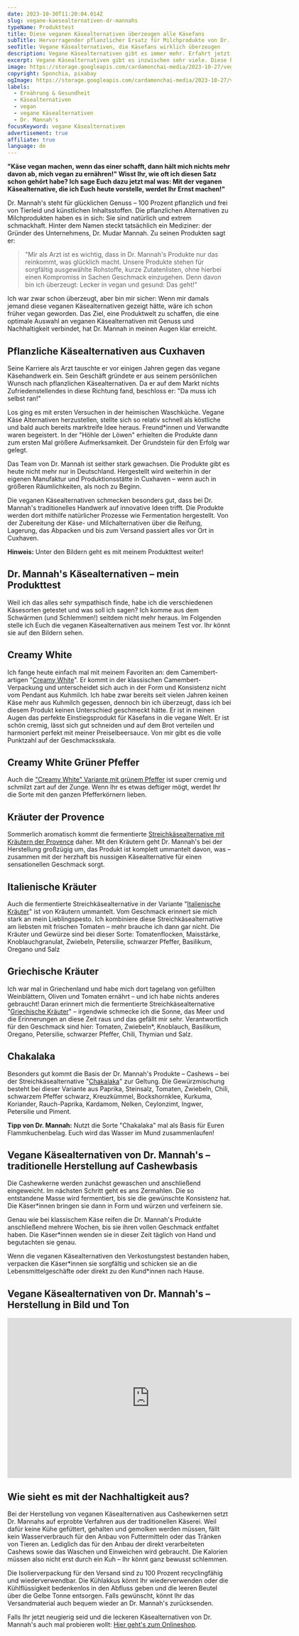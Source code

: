 ```yaml
---
date: 2023-10-30T11:20:04.014Z
slug: vegane-kaesealternativen-dr-mannahs
typeName: Produkttest
title: Diese veganen Käsealternativen überzeugen alle Käsefans
subTitle: Hervorragender pflanzlicher Ersatz für Milchprodukte von Dr. Mannah's
seoTitle: Vegane Käsealternativen, die Käsefans wirklich überzeugen
description: Vegane Käsealternativen gibt es immer mehr. Erfahrt jetzt, welche davon echte Käsefans wirklich überzeugen, warum das so ist und wie sie schmecken!
excerpt: Vegane Käsealternativen gibt es inzwischen sehr viele. Diese hier überzeugen eingefleischte Käsefans wirklich und sind damit die perfekte Basis für Euren Vegan-Einstieg. Sie sind zu 100 Prozent pflanzlich und frei von Tierleid und schmecken einfach himmlisch.
image: https://storage.googleapis.com/cardamonchai-media/2023-10-27/vegane-kaesealternativen-dr-mannahs-14-jpg-imagine-d8d8d8_a68a75_1024_768/640.webp
copyright: Sponchia, pixabay
ogImage: https://storage.googleapis.com/cardamonchai-media/2023-10-27/vegane-kaesealternativen-og-jpeg-imagine-987858_897c71_1200_630/640.webp
labels:
  - Ernährung & Gesundheit
  - Käsealternativen
  - vegan
  - vegane Käsealternativen
  - Dr. Mannah's
focusKeyword: vegane Käsealternativen
advertisement: true
affiliate: true
language: de
---
```


**"Käse vegan machen, wenn das einer schafft, dann hält mich nichts mehr davon ab, mich vegan zu ernähren!" Wisst Ihr, wie oft ich diesen Satz schon gehört habe? Ich sage Euch dazu jetzt mal was: Mit der veganen Käsealternative, die ich Euch heute vorstelle, werdet Ihr Ernst machen!"**

Dr. Mannah's steht für glücklichen Genuss – 100 Prozent pflanzlich und frei von Tierleid und künstlichen Inhaltsstoffen. Die pflanzlichen Alternativen zu Milchprodukten haben es in sich: Sie sind natürlich und extrem schmackhaft. Hinter dem Namen steckt tatsächlich ein Mediziner: der Gründer des Unternehmens, Dr. Mudar Mannah. Zu seinen Produkten sagt er:

> "Mir als Arzt ist es wichtig, dass in Dr. Mannah's Produkte nur das reinkommt, was glücklich macht. Unsere Produkte stehen für sorgfältig ausgewählte Rohstoffe, kurze Zutatenlisten, ohne hierbei einen Kompromiss in Sachen Geschmack einzugehen. Denn davon bin ich überzeugt: Lecker in vegan und gesund: Das geht!"

Ich war zwar schon überzeugt, aber bin mir sicher: Wenn mir damals jemand diese veganen Käsealternativen gezeigt hätte, wäre ich schon früher vegan geworden. Das Ziel, eine Produktwelt zu schaffen, die eine optimale Auswahl an veganen Käsealternativen mit Genuss und Nachhaltigkeit verbindet, hat Dr. Mannah in meinen Augen klar erreicht.

## Pflanzliche Käsealternativen aus Cuxhaven

Seine Karriere als Arzt tauschte er vor einigen Jahren gegen das vegane Käsehandwerk ein. Sein Geschäft gründete er aus seinem persönlichen Wunsch nach pflanzlichen Käsealternativen. Da er auf dem Markt nichts Zufriedenstellendes in diese Richtung fand, beschloss er: "Da muss ich selbst ran!"

Los ging es mit ersten Versuchen in der heimischen Waschküche. Vegane Käse Alternativen herzustellen, stellte sich so relativ schnell als köstliche und bald auch bereits marktreife Idee heraus. Freund\*innen und Verwandte waren begeistert. In der "Höhle der Löwen" erhielten die Produkte dann zum ersten Mal größere Aufmerksamkeit. Der Grundstein für den Erfolg war gelegt.

Das Team von Dr. Mannah ist seither stark gewachsen. Die Produkte gibt es heute nicht mehr nur in Deutschland. Hergestellt wird weiterhin in der eigenen Manufaktur und Produktionsstätte in Cuxhaven – wenn auch in größeren Räumlichkeiten, als noch zu Beginn.

Die veganen Käsealternativen schmecken besonders gut, dass bei Dr. Mannah's traditionelles Handwerk auf innovative Ideen trifft. Die Produkte werden dort mithilfe natürlicher Prozesse wie Fermentation hergestellt. Von der Zubereitung der Käse- und Milchalternativen über die Reifung, Lagerung, das Abpacken und bis zum Versand passiert alles vor Ort in Cuxhaven.

**Hinweis:** Unter den Bildern geht es mit meinem Produkttest weiter!

<Gallery name="dr-mannahs-1" />

## Dr. Mannah's Käsealternativen – mein Produkttest

Weil ich das alles sehr sympathisch finde, habe ich die verschiedenen Käsesorten getestet und was soll ich sagen? Ich komme aus dem Schwärmen (und Schlemmen!) seitdem nicht mehr heraus. Im Folgenden stelle ich Euch die veganen Käsealternativen aus meinem Test vor. Ihr könnt sie auf den Bildern sehen.

## Creamy White

Ich fange heute einfach mal mit meinem Favoriten an: dem Camembert-artigen "[Creamy White](https://tidd.ly/496ayp5)". Er kommt in der klassischen Camembert-Verpackung und unterscheidet sich auch in der Form und Konsistenz nicht vom Pendant aus Kuhmilch. Ich habe zwar bereits seit vielen Jahren keinen Käse mehr aus Kuhmilch gegessen, dennoch bin ich überzeugt, dass ich bei diesem Produkt keinen Unterschied geschmeckt hätte. Er ist in meinen Augen das perfekte Einstiegsprodukt für Käsefans in die vegane Welt. Er ist schön cremig, lässt sich gut schneiden und auf dem Brot verteilen und harmoniert perfekt mit meiner Preiselbeersauce. Von mir gibt es die volle Punktzahl auf der Geschmacksskala.

## Creamy White Grüner Pfeffer

Auch die ["Creamy White" Variante mit grünem Pfeffer](https://tidd.ly/3FvfgPA) ist super cremig und schmilzt zart auf der Zunge. Wenn Ihr es etwas deftiger mögt, werdet Ihr die Sorte mit den ganzen Pfefferkörnern lieben.

## Kräuter der Provence

Sommerlich aromatisch kommt die fermentierte [Streichkäsealternative mit Kräutern der Provence](https://tidd.ly/408l2jP) daher. Mit den Kräutern geht Dr. Mannah's bei der Herstellung großzügig um, das Produkt ist komplett ummantelt davon, was – zusammen mit der herzhaft bis nussigen Käsealternative für einen sensationellen Geschmack sorgt.

## Italienische Kräuter

Auch die fermentierte Streichkäsealternative in der Variante "[Italienische Kräuter](https://tidd.ly/3Qfmr3c)" ist von Kräutern ummantelt. Vom Geschmack erinnert sie mich stark an mein Lieblingspesto. Ich kombiniere diese Streichkäsealternative am liebsten mit frischen Tomaten – mehr brauche ich dann gar nicht. Die Kräuter und Gewürze sind bei dieser Sorte: Tomatenflocken, Maisstärke, Knoblauchgranulat, Zwiebeln, Petersilie, schwarzer Pfeffer, Basilikum, Oregano und Salz

## Griechische Kräuter

Ich war mal in Griechenland und habe mich dort tagelang von gefüllten Weinblättern, Oliven und Tomaten ernährt – und ich habe nichts anderes gebraucht! Daran erinnert mich die fermentierte Streichkäsealternative "[Griechische Kräuter](https://tidd.ly/3Qyfn3p)" – irgendwie schmecke ich die Sonne, das Meer und die Erinnerungen an diese Zeit raus und das gefällt mir sehr. Verantwortlich für den Geschmack sind hier: Tomaten, Zwiebeln\*, Knoblauch, Basilikum, Oregano, Petersilie, schwarzer Pfeffer, Chili, Thymian und Salz.

## Chakalaka

Besonders gut kommt die Basis der Dr. Mannah's Produkte – Cashews – bei der Streichkäsealternative "[Chakalaka](https://tidd.ly/46ItMPT)" zur Geltung. Die Gewürzmischung besteht bei dieser Variante aus Paprika, Steinsalz, Tomaten, Zwiebeln, Chili, schwarzem Pfeffer schwarz, Kreuzkümmel, Bockshornklee, Kurkuma, Koriander, Rauch-Paprika, Kardamom, Nelken, Ceylonzimt, Ingwer, Petersilie und Piment.

**Tipp von Dr. Mannah:** Nutzt die Sorte "Chakalaka" mal als Basis für Euren Flammkuchenbelag. Euch wird das Wasser im Mund zusammenlaufen!

## Vegane Käsealternativen von Dr. Mannah's – traditionelle Herstellung auf Cashewbasis

Die Cashewkerne werden zunächst gewaschen und anschließend eingeweicht. Im nächsten Schritt geht es ans Zermahlen. Die so entstandene Masse wird fermentiert, bis sie die gewünschte Konsistenz hat. Die Käser\*innen bringen sie dann in Form und würzen und verfeinern sie.

Genau wie bei klassischem Käse reifen die Dr. Mannah's Produkte anschließend mehrere Wochen, bis sie ihren vollen Geschmack entfaltet haben. Die Käser\*innen wenden sie in dieser Zeit täglich von Hand und begutachten sie genau.

Wenn die veganen Käsealternativen den Verkostungstest bestanden haben, verpacken die Käser\*innen sie sorgfältig und schicken sie an die Lebensmittelgeschäfte oder direkt zu den Kund\*innen nach Hause.

## Vegane Käsealternativen von Dr. Mannah's – Herstellung in Bild und Ton

<iframe
  src="https://www.ardmediathek.de/embed/Y3JpZDovL2hyLW9ubGluZS8xMDE2OTE"
  width="640"
  height="360"
  allowfullscreen
  frameBorder="0"
  scrolling="no"
></iframe>

## Wie sieht es mit der Nachhaltigkeit aus?

Bei der Herstellung von veganen Käsealternativen aus Cashewkernen setzt Dr. Mannahs auf erprobte Verfahren aus der traditionellen Käserei. Weil dafür keine Kühe gefüttert, gehalten und gemolken werden müssen, fällt kein Wasserverbrauch für den Anbau von Futtermitteln oder das Tränken von Tieren an. Lediglich das für den Anbau der direkt verarbeiteten Cashews sowie das Waschen und Einweichen wird gebraucht. Die Kalorien müssen also nicht erst durch ein Kuh – Ihr könnt ganz bewusst schlemmen.

Die Isolierverpackung für den Versand sind zu 100 Prozent recyclingfähig und wiederverwendbar. Die Kühlakkus könnt Ihr wiederverwenden oder die Kühlflüssigkeit bedenkenlos in den Abfluss geben und die leeren Beutel über die Gelbe Tonne entsorgen. Falls gewünscht, könnt Ihr das Versandmaterial auch bequem wieder an Dr. Mannah's zurücksenden.

Falls Ihr jetzt neugierig seid und die leckeren Käsealternativen von Dr. Mannah's auch mal probieren wollt: [Hier geht's zum Onlineshop](https://tidd.ly/45LN3Ph).

<Gallery name="dr-mannahs-2" />
